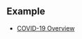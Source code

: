 
## Example
- [COVID-19 Overview](https://covid19dashboards.com/covid-overview/)

<!--stackedit_data:
eyJoaXN0b3J5IjpbLTE1NzQyMTA3NzhdfQ==
-->